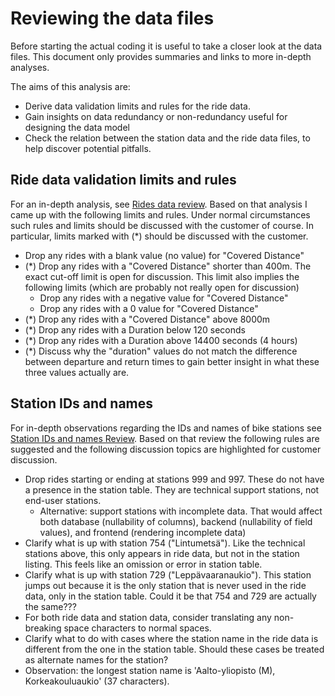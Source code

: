 # Reviewing the data files

Before starting the actual coding it is useful to take a closer look at the data
files. This document only provides summaries and links to more in-depth analyses.

The aims of this analysis are:

* Derive data validation limits and rules for the ride data.
* Gain insights on data redundancy or non-redundancy useful for designing the
data model
* Check the relation between the station data and the ride data files, to
help discover potential pitfalls.

## Ride data validation limits and rules

For an in-depth analysis, see [Rides data review](DataReview-Rides.md).
Based on that analysis I came up with the following limits and rules.
Under normal circumstances such rules and limits should be discussed with
the customer of course. In particular, limits marked with (*) should be
discussed with the customer.

* Drop any rides with a blank value (no value) for "Covered Distance"
* (*) Drop any rides with a "Covered Distance" shorter than 400m. The exact
cut-off limit is open for discussion. This limit also implies the following
limits (which are probably not really open for discussion)
    * Drop any rides with a negative value for "Covered Distance"
    * Drop any rides with a 0 value for "Covered Distance"
* (*) Drop any rides with a "Covered Distance" above 8000m
* (*) Drop any rides with a Duration below 120 seconds 
* (*) Drop any rides with a Duration above 14400 seconds (4 hours)
* (*) Discuss why the "duration" values do not match the difference between
departure and return times to gain better insight in what these three values
actually are.

## Station IDs and names

For in-depth observations regarding the IDs and names of bike stations
see [Station IDs and names Review](DataReview-Station-Ids-Names.md).
Based on that review the following rules are suggested and the following
discussion topics are highlighted for customer discussion.
* Drop rides starting or ending at stations 999 and 997. These do not
have a presence in the station table. They are technical support stations,
not end-user stations.
    * Alternative: support stations with incomplete data. That would affect
    both database (nullability of columns), backend (nullability of field
    values), and frontend (rendering incomplete data)
* Clarify what is up with station 754 ("Lintumetsä"). Like the technical
stations above, this only appears in ride data, but not in the station
listing. This feels like an omission or error in station table.
* Clarify what is up with station 729 ("Leppävaaranaukio"). This station
jumps out because it is the only station that is never used in the ride
data, only in the station table. Could it be that 754 and 729 are
actually the same???
* For both ride data and station data, consider translating any
non-breaking space characters to normal spaces.
* Clarify what to do with cases where the station name in the ride
data is different from the one in the station table. Should these cases
be treated as alternate names for the station?
* Observation: the longest station name is
'Aalto-yliopisto (M), Korkeakouluaukio' (37 characters).



